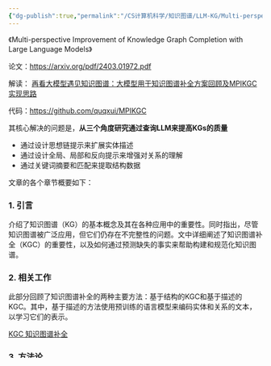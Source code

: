 ```yaml
---
{"dg-publish":true,"permalink":"/CS计算机科学/知识图谱/LLM-KG/Multi-perspective Improvement of Knowledge Graph Completion with Large Language Models 翻译和解读/","noteIcon":"","created":"2024-08-28T17:26:35.000+08:00","updated":"2024-07-08T16:27:17.000+08:00"}
---
```



《Multi-perspective Improvement of Knowledge Graph Completion with Large Language Models》

论文：https://arxiv.org/pdf/2403.01972.pdf

解读： [再看大模型遇见知识图谱：大模型用于知识图谱补全方案回顾及MPIKGC实现思路 ](https://mp.weixin.qq.com/s/Ohvdt97dPTC-BTE4nOmeXw)

代码：https://github.com/quqxui/MPIKGC

其核心解决的问题是，**从三个角度研究通过查询LLM来提高KGs的质量**

- 通过设计思想链提示来扩展实体描述
- 通过设计全局、局部和反向提示来增强对关系的理解
- 通过关键词摘要和匹配来提取结构数据

文章的各个章节概要如下：

### 1. 引言

介绍了知识图谱（KG）的基本概念及其在各种应用中的重要性。同时指出，尽管知识图谱被广泛应用，但它们仍存在不完整性的问题。文中详细阐述了知识图谱补全（KGC）的重要性，以及如何通过预测缺失的事实来帮助构建和规范化知识图谱。

### 2. 相关工作

此部分回顾了知识图谱补全的两种主要方法：基于结构的KGC和基于描述的KGC。其中，基于描述的方法使用预训练的语言模型来编码实体和关系的文本，以学习它们的表示。

[KGC 知识图谱补全](../基础知识/KGC%20知识图谱补全.md)

### 3. 方法论

详细介绍了多视角提示（MPIKGC）框架，该框架通过从不同角度改进实体描述、关系理解和结构提取来增强KGC模型的性能。具体包括问题定义、多视角提示、描述扩展、关系理解和结构提取等子节。

多视角提示（MPIKGC）框架是一种创新的方法，旨在通过从不同角度改进知识图谱补全（KGC）来提高模型的性能和准确性。该框架特别强调利用大型语言模型（LLMs）的能力来丰富知识图谱中的实体描述、关系理解和结构信息。这种方法的核心在于将语言模型的先进能力与传统的KGC技术相结合，从而解决知识图谱的不完整性问题。

#### MPIKGC框架的主要组成部分

1. **描述扩展（Description Expansion）**
   - **目的**：改进实体的描述，使其更加全面和信息丰富。
   - **实现方式**：通过语言模型生成额外的文本描述，这些描述可以提供更多关于实体特性和背景的细节。例如，对于一个名人实体，LLM可以生成包括其职业、成就、生平等方面的详细描述。

2. **关系理解（Relation Understanding）**
   - **目的**：提高模型对于实体之间关系的理解能力。
   - **实现方式**：通过设计特定的提示（prompts），让语言模型从全局和局部两个层面解释和推理关系的含义。例如，可以从整个知识图谱的角度探讨某一关系的重要性，或者具体到某个三元组，解释该关系在此三元组中的具体作用。

3. **结构提取（Structure Extraction）**
   - **目的**：增强知识图谱中的结构信息，尤其是对于长尾实体。
   - **实现方式**：利用语言模型从现有的实体描述中提取关键词，然后使用这些关键词来生成新的图结构链接。这可以通过计算实体之间的相似度，然后创建新的关联来实现。

#### MPIKGC框架的优势

- **丰富的语境信息**：LLMs的强大能力使得MPIKGC框架能够理解和生成丰富的语境信息，这对于理解复杂的实体和关系特别有价值。
- **灵活性和适应性**：该框架可以适用于不同类型和规模的知识图谱，同时它支持多种语言模型，这使得它在不同的应用场景下都有很好的适应性。
- **改进的预测性能**：通过结合文本描述和结构信息，MPIKGC可以更准确地预测缺失的链接和事实，从而在多种评价指标上提高性能。

#### 实施考虑

尽管MPIKGC框架在理论上具有显著的优势，但在实施时也需要考虑几个关键因素：

- **计算资源**：生成和处理大量文本描述需要相当的计算资源，特别是当使用大型语言模型时。
- **数据质量**：输入数据的质量直接影响到生成的文本的质量和相关性，因此需要确保输入的实体描述和关系信息尽可能准确和全面。
- **模型训练和调优**：为了最大化MPIKGC框架的效果，可能需要对不同的语言模型进行细致的训练和调优。

#### 关系理解Relation Understanding

知识图中异构关系的存在在区分两个实体方面起着至关重要的作用。然而，仅依赖关系名称可能会导致歧义解释，尤其是对于复杂的关系类别（如多对多和多对一），更重要的是，链接预测任务需要额外的反向预测，即预测给定（？，r，t）的头部实体，而反向的性能 多对一关系的预测显著低于正向预测。

### 4. 实验

详述了使用四种基于描述的KGC模型和四个数据集来评估MPIKGC框架的有效性。实验部分包括实验设置、主要结果、三元组分类、结构提取的参数分析、多视角提示的消融研究、关系理解的消融研究以及与大型语言模型的比较。

### 5. 结论

总结了MPIKGC框架的贡献，并讨论了未来的研究方向，包括细化“SameAs”关系和提高文本生成的可控性和可解释性。

### 6. 致谢

表达了对项目资助者的感谢。

### 7. 参考文献

列出了文章中引用的所有研究文献。

### 8. 附录

提供了实验的超参数设置、成本分析和与其他方法（如TagReal）的比较等详细信息。